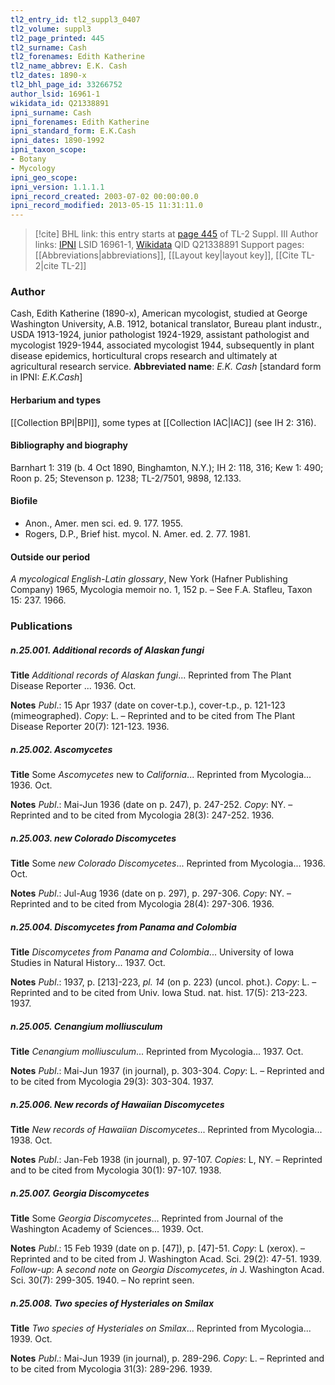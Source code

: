```yaml
---
tl2_entry_id: tl2_suppl3_0407
tl2_volume: suppl3
tl2_page_printed: 445
tl2_surname: Cash
tl2_forenames: Edith Katherine
tl2_name_abbrev: E.K. Cash
tl2_dates: 1890-x
tl2_bhl_page_id: 33266752
author_lsid: 16961-1
wikidata_id: Q21338891
ipni_surname: Cash
ipni_forenames: Edith Katherine
ipni_standard_form: E.K.Cash
ipni_dates: 1890-1992
ipni_taxon_scope: 
- Botany
- Mycology
ipni_geo_scope: 
ipni_version: 1.1.1.1
ipni_record_created: 2003-07-02 00:00:00.0
ipni_record_modified: 2013-05-15 11:31:11.0
---
```


> [!cite] BHL link: this entry starts at [page 445](https://www.biodiversitylibrary.org/page/33266752) of TL-2 Suppl. III
> Author links: [IPNI](https://www.ipni.org/a/16961-1) LSID 16961-1, [Wikidata](https://www.wikidata.org/wiki/Q21338891) QID Q21338891
> Support pages: [[Abbreviations|abbreviations]], [[Layout key|layout key]], [[Cite TL-2|cite TL-2]]

### Author

Cash, Edith Katherine (1890-x), American mycologist, studied at George Washington University, A.B. 1912, botanical translator, Bureau plant industr., USDA 1913-1924, junior pathologist 1924-1929, assistant pathologist and mycologist 1929-1944, associated mycologist 1944, subsequently in plant disease epidemics, horticultural crops research and ultimately at agricultural research service. 
**Abbreviated name**: *E.K. Cash* \[standard form in IPNI: *E.K.Cash*\]

#### Herbarium and types

[[Collection BPI|BPI]], some types at [[Collection IAC|IAC]] (see IH 2: 316).

#### Bibliography and biography

Barnhart 1: 319 (b. 4 Oct 1890, Binghamton, N.Y.); IH 2: 118, 316; Kew 1: 490; Roon p. 25; Stevenson p. 1238; TL-2/7501, 9898, 12.133.

#### Biofile

- Anon., Amer. men sci. ed. 9. 177. 1955.
- Rogers, D.P., Brief hist. mycol. N. Amer. ed. 2. 77. 1981.

#### Outside our period

*A mycological English-Latin glossary*, New York (Hafner Publishing Company) 1965, Mycologia memoir no. 1, 152 p. – See F.A. Stafleu, Taxon 15: 237. 1966.

### Publications

##### n.25.001. Additional records of Alaskan fungi

**Title**
*Additional records of Alaskan fungi*... Reprinted from The Plant Disease Reporter ... 1936. Oct.

**Notes**
*Publ*.: 15 Apr 1937 (date on cover-t.p.), cover-t.p., p. 121-123 (mimeographed). *Copy*: L. – Reprinted and to be cited from The Plant Disease Reporter 20(7): 121-123. 1936.

##### n.25.002. Ascomycetes

**Title**
Some *Ascomycetes* new to *California*... Reprinted from Mycologia... 1936. Oct.

**Notes**
*Publ*.: Mai-Jun 1936 (date on p. 247), p. 247-252. *Copy*: NY. – Reprinted and to be cited from Mycologia 28(3): 247-252. 1936.

##### n.25.003. new Colorado Discomycetes

**Title**
Some *new Colorado Discomycetes*... Reprinted from Mycologia... 1936. Oct.

**Notes**
*Publ*.: Jul-Aug 1936 (date on p. 297), p. 297-306. *Copy*: NY. – Reprinted and to be cited from Mycologia 28(4): 297-306. 1936.

##### n.25.004. Discomycetes from Panama and Colombia

**Title**
*Discomycetes from Panama and Colombia*... University of Iowa Studies in Natural History... 1937. Oct.

**Notes**
*Publ*.: 1937, p. \[213\]-223, *pl. 14* (on p. 223) (uncol. phot.). *Copy*: L. – Reprinted and to be cited from Univ. Iowa Stud. nat. hist. 17(5): 213-223. 1937.

##### n.25.005. Cenangium molliusculum

**Title**
*Cenangium molliusculum*... Reprinted from Mycologia... 1937. Oct.

**Notes**
*Publ*.: Mai-Jun 1937 (in journal), p. 303-304. *Copy*: L. – Reprinted and to be cited from Mycologia 29(3): 303-304. 1937.

##### n.25.006. New records of Hawaiian Discomycetes

**Title**
*New records of Hawaiian Discomycetes*... Reprinted from Mycologia... 1938. Oct.

**Notes**
*Publ*.: Jan-Feb 1938 (in journal), p. 97-107. *Copies*: L, NY. – Reprinted and to be cited from Mycologia 30(1): 97-107. 1938.

##### n.25.007. Georgia Discomycetes

**Title**
Some *Georgia Discomycetes*... Reprinted from Journal of the Washington Academy of Sciences... 1939. Oct.

**Notes**
*Publ*.: 15 Feb 1939 (date on p. \[47\]), p. \[47\]-51. *Copy*: L (xerox). – Reprinted and to be cited from J. Washington Acad. Sci. 29(2): 47-51. 1939.
*Follow-up*: A *second note* on *Georgia Discomycetes*, *in* J. Washington Acad. Sci. 30(7): 299-305. 1940. – No reprint seen.

##### n.25.008. Two species of Hysteriales on Smilax

**Title**
*Two species of Hysteriales on Smilax*... Reprinted from Mycologia... 1939. Oct.

**Notes**
*Publ*.: Mai-Jun 1939 (in journal), p. 289-296. *Copy*: L. – Reprinted and to be cited from Mycologia 31(3): 289-296. 1939.

